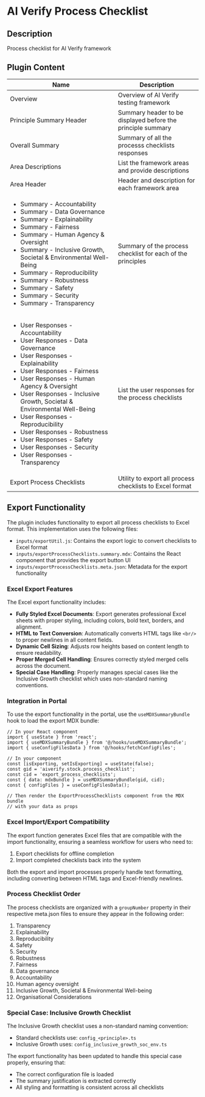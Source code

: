 # AI Verify Process Checklist

## Description

Process checklist for AI Verify framework

## Plugin Content

| Name                                                                                                                                                                                                                                                                                                                                                                                                                                                                                       | Description                                                 |
| ------------------------------------------------------------------------------------------------------------------------------------------------------------------------------------------------------------------------------------------------------------------------------------------------------------------------------------------------------------------------------------------------------------------------------------------------------------------------------------------ | ----------------------------------------------------------- |
| Overview                                                                                                                                                                                                                                                                                                                                                                                                                                                                                   | Overview of AI Verify testing framework                     |
| Principle Summary Header                                                                                                                                                                                                                                                                                                                                                                                                                                                                   | Summary header to be displayed before the principle summary |
| Overall Summary                                                                                                                                                                                                                                                                                                                                                                                                                                                                            | Summary of all the processs checklists responses            |
| Area Descriptions                                                                                                                                                                                                                                                                                                                                                                                                                                                                          | List the framework areas and provide descriptions           |
| Area Header                                                                                                                                                                                                                                                                                                                                                                                                                                                                                | Header and description for each framework area              |
| <ul><li>Summary - Accountability</li><li>Summary - Data Governance</li><li>Summary - Explainability</li><li>Summary - Fairness</li><li>Summary - Human Agency & Oversight</li><li>Summary - Inclusive Growth, Societal & Environmental Well-Being</li><li>Summary - Reproducibility</li><li>Summary - Robustness</li><li>Summary - Safety</li><li>Summary - Security</li><li>Summary - Transparency</li></ul>                                                                              | Summary of the process checklist for each of the principles |
| <ul><li>User Responses - Accountability</li><li>User Responses - Data Governance</li><li>User Responses - Explainability</li><li>User Responses - Fairness</li><li>User Responses - Human Agency & Oversight</li><li>User Responses - Inclusive Growth, Societal & Environmental Well-Being</li><li>User Responses - Reproducibility</li><li>User Responses - Robustness</li><li>User Responses - Safety</li><li>User Responses - Security</li><li>User Responses - Transparency</li></ul> | List the user responses for the process checklists          |
| Export Process Checklists                                                                                                                                                                                                                                                                                                                                                                                                                                                                  | Utility to export all process checklists to Excel format    |

## Export Functionality

The plugin includes functionality to export all process checklists to Excel format. This implementation uses the following files:

- `inputs/exportUtil.js`: Contains the export logic to convert checklists to Excel format
- `inputs/exportProcessChecklists.summary.mdx`: Contains the React component that provides the export button UI
- `inputs/exportProcessChecklists.meta.json`: Metadata for the export functionality

### Excel Export Features

The Excel export functionality includes:

- **Fully Styled Excel Documents**: Export generates professional Excel sheets with proper styling, including colors, bold text, borders, and alignment.
- **HTML to Text Conversion**: Automatically converts HTML tags like `<br/>` to proper newlines in all content fields.
- **Dynamic Cell Sizing**: Adjusts row heights based on content length to ensure readability.
- **Proper Merged Cell Handling**: Ensures correctly styled merged cells across the document.
- **Special Case Handling**: Properly manages special cases like the Inclusive Growth checklist which uses non-standard naming conventions.

### Integration in Portal

To use the export functionality in the portal, use the `useMDXSummaryBundle` hook to load the export MDX bundle:

```tsx
// In your React component
import { useState } from 'react';
import { useMDXSummaryBundle } from '@/hooks/useMDXSummaryBundle';
import { useConfigFilesData } from '@/hooks/fetchConfigFiles';

// In your component
const [isExporting, setIsExporting] = useState(false);
const gid = 'aiverify.stock.process_checklist';
const cid = 'export_process_checklists';
const { data: mdxBundle } = useMDXSummaryBundle(gid, cid);
const { configFiles } = useConfigFilesData();

// Then render the ExportProcessChecklists component from the MDX bundle
// with your data as props
```

### Excel Import/Export Compatibility

The export function generates Excel files that are compatible with the import functionality, ensuring a seamless workflow for users who need to:

1. Export checklists for offline completion
2. Import completed checklists back into the system

Both the export and import processes properly handle text formatting, including converting between HTML tags and Excel-friendly newlines.

### Process Checklist Order

The process checklists are organized with a `groupNumber` property in their respective meta.json files to ensure they appear in the following order:

1. Transparency 
2. Explainability
3. Reproducibility
4. Safety
5. Security
6. Robustness
7. Fairness
8. Data governance 
9. Accountability
10. Human agency oversight
11. Inclusive Growth, Societal & Environmental Well-being
12. Organisational Considerations

### Special Case: Inclusive Growth Checklist

The Inclusive Growth checklist uses a non-standard naming convention:

- Standard checklists use: `config_<principle>.ts`
- Inclusive Growth uses: `config_inclusive_growth_soc_env.ts`

The export functionality has been updated to handle this special case properly, ensuring that:
- The correct configuration file is loaded
- The summary justification is extracted correctly
- All styling and formatting is consistent across all checklists
